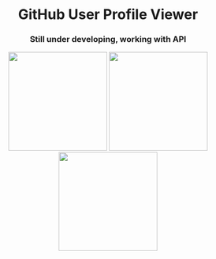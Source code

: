 <h1 align="center">GitHub User Profile Viewer</h1>
<h3 align="center">Still under developing, working with API</h3>

<p align="center">
  <img src="ttps://github.com/Increase12345/GitHub-Profile-Api/assets/98255061/1ddb3eab-6416-43d4-a49f-a1089ba68dfe" width="200" />
  <img src="https://github.com/Increase12345/GitHub-Profile-Api/assets/98255061/02ed07cf-d43b-4938-bc21-cf667394c669" width="200" />
  <img src="https://github.com/Increase12345/GitHub-Profile-Api/assets/98255061/6ff824de-eaf0-4156-a285-722d64011bdf" width="200" />
</p>
